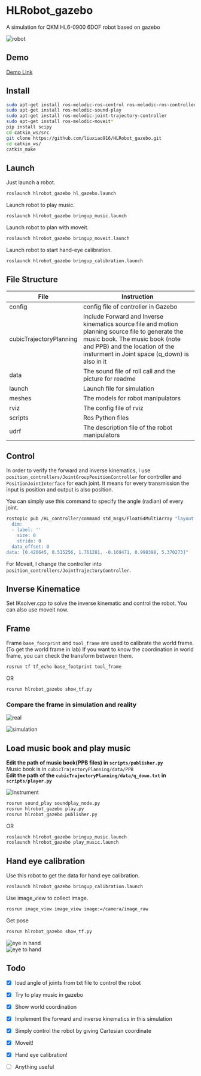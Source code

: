 # HLRobot_gazebo
A simulation for QKM HL6-0900 6DOF robot based on gazebo

![robot](hlrobot_gazebo/data/picture/robot_model.png)


## Demo
[Demo Link](https://www.bilibili.com/video/BV1qL4y1p7Gr?p=4)

## Install
```bash
sudo apt-get install ros-melodic-ros-control ros-melodic-ros-controllers ros-melodic-gazebo-ros ros-melodic-gazebo-ros-control ros-melodic-hector-gazebo-plugins 
sudo apt-get install ros-melodic-sound-play 
sudo apt-get install ros-melodic-joint-trajectory-controller
sudo apt-get install ros-melodic-moveit*
pip install scipy
cd catkin_ws/src
git clone https://github.com/liuxiao916/HLRobot_gazebo.git
cd catkin_ws/
catkin_make
```

## Launch
Just launch a robot.
```bash
roslaunch hlrobot_gazebo hl_gazebo.launch
```
Launch robot to play music.
```bash
roslaunch hlrobot_gazebo bringup_music.launch
```
Launch robot to plan with moveit.
```bash
roslaunch hlrobot_gazebo bringup_moveit.launch
```
Launch robot to start hand-eye calibration.
```bash
roslaunch hlrobot_gazebo bringup_calibration.launch
```

## File Structure
| File                    | Instruction                                                                                                                                                                                                           |
| ----------------------- | --------------------------------------------------------------------------------------------------------------------------------------------------------------------------------------------------------------------- |
| config                  | config file of controller in Gazebo                                                                                                                                                                                   |
| cubicTrajectoryPlanning | Include Forward and Inverse kinematics source file and motion planning source file to generate the music book. The music book (note and PPB) and the location of the insturment in Joint space (q_down) is also in it |
| data                    | The sound file of roll call and the picture for readme                                                                                                                                                                |
| launch                  | Launch file for simulation                                                                                                                                                                                            |
| meshes                  | The models for robot manipulators                                                                                                                                                                                     |
| rviz                    | The config file of rviz                                                                                                                                                                                               |
| scripts                 | Ros Python files                                                                                                                                                                                                      |
| udrf                    | The description file of the robot manipulators                                                                                                                                                                        |


## Control
In order to verify the forward and inverse kinematics, I use `position_controllers/JointGroupPositionController` for controller and `PositionJointInterface` for each joint. It means for every transmission the input is position and output is also position.

You can simply use this command to specify the angle (radian) of every joint.
```bash
rostopic pub /HL_controller/command std_msgs/Float64MultiArray "layout:
  dim:
  - label: ''
    size: 0
    stride: 0
  data_offset: 0
data: [0.426645, 0.515256, 1.761281, -0.169471, 0.998398, 5.370273]" 
```

For Moveit, I change the controller into `position_controllers/JointTrajectoryController`.

## Inverse Kinematice
Set IKsolver.cpp to solve the inverse kinematic and control the robot.
You can also use moveit now.

## Frame
Frame `base_foorprint` and `tool_frame` are used to calibrate the world frame.(To get the world frame in lab) If you want to know the coordination in world frame, you can check the transform between them.
```bash
rosrun tf tf_echo base_footprint tool_frame
```
OR
```bash
rosrun hlrobot_gazebo show_tf.py
```
### Compare the frame in simulation and reality

![real](hlrobot_gazebo/data/picture/Frame1_real.jpg)

![simulation](hlrobot_gazebo/data/picture/Frame1_Simulation.png)

## Load music book and play music
**Edit the path of music book(PPB files) in `scripts/publisher.py `**  
Music book is in `cubicTrajectoryPlanning/data/PPB`  
**Edit the path of the `cubicTrajectoryPlanning/data/q_down.txt` in `scripts/player.py`** 

![Instrument](hlrobot_gazebo/data/picture/Instrument.jpg)
```bash
rosrun sound_play soundplay_node.py
rosrun hlrobot_gazebo play.py
rosrun hlrobot_gazebo publisher.py 
```

OR
```bash
roslaunch hlrobot_gazebo bringup_music.launch
roslaunch hlrobot_gazebo play_music.launch
```

## Hand eye calibration
Use this robot to get the data for hand eye calibration.
```bash
roslaunch hlrobot_gazebo bringup_calibration.launch
```
Use image_view to collect image.
```bash
rosrun image_view image_view image:=/camera/image_raw
```
Get pose
```bash
rosrun hlrobot_gazebo show_tf.py
```
![eye in hand](hlrobot_gazebo/data/picture/eye_in_hand.png)  
![eye to hand](hlrobot_gazebo/data/picture/handeye.png)

## Todo
- [x] load angle of joints from txt file to control the robot
- [x] Try to play music in gazebo
- [x] Show world coordination 
- [x] Implement the forward and inverse kinematics in this simulation
- [x] Simply control the robot by giving Cartesian coordinate
- [x] Moveit!
- [x] Hand eye calibration!
- [ ] Anything useful 



